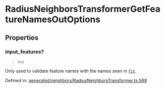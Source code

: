 # RadiusNeighborsTransformerGetFeatureNamesOutOptions

## Properties

### input\_features?

> `any`

Only used to validate feature names with the names seen in [`fit`](#sklearn.neighbors.RadiusNeighborsTransformer.fit "sklearn.neighbors.RadiusNeighborsTransformer.fit").

Defined in:  [generated/neighbors/RadiusNeighborsTransformer.ts:588](https://github.com/transitive-bullshit/scikit-learn-ts/blob/92ab806/packages/sklearn/src/generated/neighbors/RadiusNeighborsTransformer.ts#L588)
